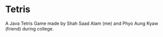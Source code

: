 # Tetris
A Java Tetris Game made by Shah Saad Alam (me) and Phyo Aung Kyaw (friend) during college.
